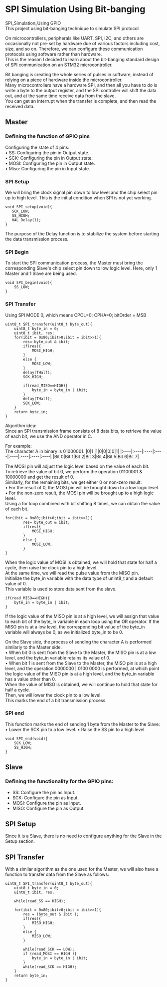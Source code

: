 # SPI Simulation Using Bit-banging
SPI_Simulation_Using GPIO<br>
This project using bit-banging technique to simulate SPI protocol<br>

On microcontrollers, peripherals like UART, SPI, I2C, and others are occasionally not pre-set by hardware due of various factors including cost, size, and so on. Therefore, we can configure these communication protocols using software rather than hardware.<br>
This is the reason I decided to learn about the bit-banging standard design of SPI communication on an STM32 microcontroller.<br>

Bit banging is creating the whole series of pulses in software, instead of relying on a piece of hardware inside the microcontroller.<br>
Many microcontrollers have a hardware SPI, and then all you have to do is write a byte to the output register, and the SPI controller will shift the data out, and at the same time receive data from the slave.<br>
You can get an interrupt when the transfer is complete, and then read the received data.

## Master
### Defining the function of GPIO pins
Configuring the state of 4 pins:<br>
• SS: Configuring the pin in Output state.<br>
• SCK: Configuring the pin in Output state.<br>
• MOSI: Configuring the pin in Output state.<br>
• Miso: Configuring the pin in Input state.<br>
### SPI Setup
We will bring the clock signal pin down to low level and the chip select pin up to high level. This is the initial condition when SPI is not yet working.
 ```
void SPI_setup(void){
	SCK_LOW;
	SS_HIGH;
	HAL_Delay(1);
}
```
The purpose of the Delay function is to stabilize the system before starting the data transmission process.
### SPI Begin
To start the SPI communication process, the Master must bring the corresponding Slave's chip select pin down to low logic level. 
Here, only 1 Master and 1 Slave are being used.
```
void SPI_begin(void){
	SS_LOW;
}
```
### SPI Transfer
Using SPI MODE 0, which means CPOL=0; CPHA=0; bitOrder = MSB
```
uint8_t SPI_transfer(uint8_t byte_out){
	uint8_t byte_in = 0;
	uint8_t ibit, res;
	for(ibit = 0x80;ibit>0;ibit = ibit>>1){
		res= byte_out & ibit;
		if(res){
			MOSI_HIGH;
		}
		else {
			MOSI_LOW;
		}
		delay(THalf);
		SCK_HIGH;

		if(read_MISO==HIGH){
			byte_in = byte_in | ibit;
		}
		delay(THalf);
		SCK_LOW;
	}
	return byte_in;
}
```
Algorithm idea:<br>
Since an SPI transmission frame consists of 8 data bits, to retrieve the value of each bit, we use the AND operator in C.

For example:<br>
The character A in binary is 01000001.
|0|1 |1|0|0|0|0|1|
|:----|:----|:----|:----|:----|:----|:----|:----|
|Bit 0|Bit 1|Bit 2|Bit 3|Bit 4|Bit 5|Bit 6|Bit 7|

The MOSI pin will adjust the logic level based on the value of each bit.<br>
To retrieve the value of bit 0, we perform the operation 01100001 & 10000000 and get the result of 0.<br>
Similarly, for the remaining bits, we get either 0 or non-zero result:<br> 
• For the result of 0, the MOSI pin will be brought down to a low logic level.<br>
• For the non-zero result, the MOSI pin will be brought up to a high logic level.<br>
Using a for loop combined with bit shifting 8 times, we can obtain the value of each bit.<br>
```
for(ibit = 0x80;ibit>0;ibit = ibit>>1){
		res= byte_out & ibit;
		if(res){
			MOSI_HIGH;
		}
		else {
			MOSI_LOW;
		}
}
```
When the logic value of MOSI is obtained, we will hold that state for half a cycle, then raise the clock pin to a high level.<br>
At the same time, we will read the pulse value from the MISO pin.<br>
Initialize the byte_in variable with the data type of unint8_t and a default value of 0.<br>
This variable is used to store data sent from the slave.<br>
```
if(read_MISO==HIGH){
    byte_in = byte_in | ibit;
}
```
If the logic value of the MISO pin is at a high level, we will assign that value to each bit of the byte_in variable in each loop using the OR operator. 
If the MISO pin is at a low level, the corresponding bit value of the byte_in variable will always be 0, as we initialized byte_in to be 0.

On the Slave side, the process of sending the character A is performed similarly to the Master side.<br>
• When bit 0 is sent from the Slave to the Master, the MISO pin is at a low level, and the byte_in variable retains its value of 0.<br>
• When bit 1 is sent from the Slave to the Master, the MISO pin is at a high level, and the operation 0000000 | 0100 0000 is performed, at which point the logic value of the MISO pin is at a high level, and the byte_in variable has a value other than 0.<br>
When the value of MISO is obtained, we will continue to hold that state for half a cycle.<br>
Then, we will lower the clock pin to a low level.<br>
This marks the end of a bit transmission process.<br>

### SPI end
This function marks the end of sending 1 byte from the Master to the Slave:
• Lower the SCK pin to a low level.
• Raise the SS pin to a high level.
```
void SPI_end(void){
	SCK_LOW;
	SS_HIGH;
}
```
## Slave
### Defining the functionality for the GPIO pins:
- SS: Configure the pin as Input.
- SCK: Configure the pin as Input.
- MOSI: Configure the pin as Input.
- MISO: Configure the pin as Output.
## SPI Setup
Since it is a Slave, there is no need to configure anything for the Slave in the Setup section.
## SPI Transfer
With a similar algorithm as the one used for the Master, we will also have a function to transfer data from the Slave as follows:
```
uint8_t SPI_transfer(uint8_t byte_out){
	uint8_t byte_in = 0;
	uint8_t ibit, res;

	while(read_SS == HIGH);

	for(ibit = 0x80;ibit>0;ibit = ibit>>1){
		res = (byte_out & ibit );
		if(res){
			MISO_HIGH;
		}
		else {
			MISO_LOW;
		}

		while(read_SCK == LOW);
		if (read_MOSI == HIGH ){
			byte_in = byte_in | ibit;
		}
		while(read_SCK == HIGH);
	}
	return byte_in;
}
```





















